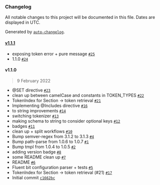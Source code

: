 ### Changelog

All notable changes to this project will be documented in this file. Dates are displayed in UTC.

Generated by [`auto-changelog`](https://github.com/CookPete/auto-changelog).

#### [v1.1.1](https://github.com/calyptia/fluent-bit-config-parser/compare/v1.1.0...v1.1.1)

- exposing token error + pure message [`#25`](https://github.com/calyptia/fluent-bit-config-parser/pull/25)
- 1.1.0 [`#24`](https://github.com/calyptia/fluent-bit-config-parser/pull/24)

#### v1.1.0

> 9 February 2022

- @SET directive [`#23`](https://github.com/calyptia/fluent-bit-config-parser/pull/23)
- clean up between camelCase and constants in TOKEN_TYPES [`#22`](https://github.com/calyptia/fluent-bit-config-parser/pull/22)
- TokenIndex for Section -&gt; token retrieval [`#21`](https://github.com/calyptia/fluent-bit-config-parser/pull/21)
- Implementing @Includes directive [`#16`](https://github.com/calyptia/fluent-bit-config-parser/pull/16)
- to string improvements [`#14`](https://github.com/calyptia/fluent-bit-config-parser/pull/14)
- switching tokenizer [`#13`](https://github.com/calyptia/fluent-bit-config-parser/pull/13)
- making schema to string to consider optional keys [`#12`](https://github.com/calyptia/fluent-bit-config-parser/pull/12)
- badges [`#11`](https://github.com/calyptia/fluent-bit-config-parser/pull/11)
- clean up + split workflows [`#10`](https://github.com/calyptia/fluent-bit-config-parser/pull/10)
- Bump semver-regex from 3.1.2 to 3.1.3 [`#4`](https://github.com/calyptia/fluent-bit-config-parser/pull/4)
- Bump path-parse from 1.0.6 to 1.0.7 [`#1`](https://github.com/calyptia/fluent-bit-config-parser/pull/1)
- Bump tmpl from 1.0.4 to 1.0.5 [`#2`](https://github.com/calyptia/fluent-bit-config-parser/pull/2)
- adding version badge [`#8`](https://github.com/calyptia/fluent-bit-config-parser/pull/8)
- some README clean up [`#7`](https://github.com/calyptia/fluent-bit-config-parser/pull/7)
- README [`#6`](https://github.com/calyptia/fluent-bit-config-parser/pull/6)
- Fluent bit configuration parser + tests [`#5`](https://github.com/calyptia/fluent-bit-config-parser/pull/5)
- TokenIndex for Section -&gt; token retrieval (#21) [`#17`](https://github.com/calyptia/fluent-bit-config-parser/issues/17)
- Initial commit [`c1662bc`](https://github.com/calyptia/fluent-bit-config-parser/commit/c1662bc799484aaf84da3e6850e3edd0d06ddc58)
